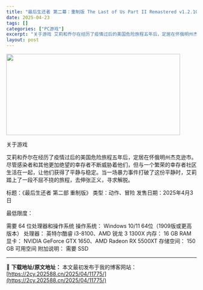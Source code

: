 ```yaml
---
title: "最后生还者 第二幕：重制版 The Last of Us Part II Remastered v1.2.10416.553"
date: 2025-04-23
tags: []
categories: ["PC游戏"]
excerpt: "关于游戏 艾莉和乔尔在经历了疫情过后的美国危险旅程五年后，定居在怀俄明州杰克逊市。尽管感染者和其他更加绝望的幸存者不断威胁着他们，但与一个繁荣的幸存者社区生活在一起，让他们获得了平静与稳定。当一场暴力事件打破了这份平静时，艾莉踏上了一段不屈不挠的旅程，去伸张正义，寻求解脱。 标题：《最后生还者 第二&hellip;"
layout: post
---
```


<img class="aligncenter size-full wp-image-11763" src="https://2cy.202588.cn/wp-content/uploads/2025/04/2025042307523615.webp" alt="" width="460" height="215" />

关于游戏

艾莉和乔尔在经历了疫情过后的美国危险旅程五年后，定居在怀俄明州杰克逊市。尽管感染者和其他更加绝望的幸存者不断威胁着他们，但与一个繁荣的幸存者社区生活在一起，让他们获得了平静与稳定。当一场暴力事件打破了这份平静时，艾莉踏上了一段不屈不挠的旅程，去伸张正义，寻求解脱。

标题：《最后生还者 第二部 重制版》
类型：动作、冒险
发售日期：2025年4月3日

最低限度：

需要 64 位处理器和操作系统
操作系统： Windows 10/11 64位（1909版或更高版本）
处理器： 英特尔酷睿 i3-8100、AMD 锐龙 3 1300X
内存： 16 GB RAM
显卡： NVIDIA GeForce GTX 1650、AMD Radeon RX 5500XT
存储空间： 150 GB 可用空间
附加说明： 需要 SSD

---
📖 **下载地址/原文地址：** 本文最初发布于我的博客网站：[https://2cy.202588.cn/2025/04/11775/](https://2cy.202588.cn/2025/04/11775/)
